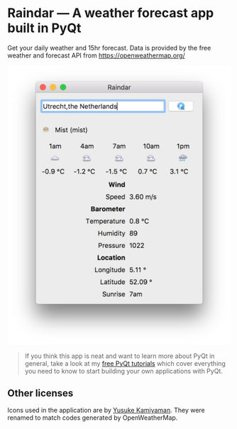# Raindar — A weather forecast app built in PyQt

Get your daily weather and 15hr forecast. Data is provided by the free
weather and forecast API from https://openweathermap.org/

![Weather](screenshot-weather.jpg)

> If you think this app is neat and want to learn more about
PyQt in general, take a look at my [free PyQt tutorials](https://www.learnpyqt.com)
which cover everything you need to know to start building your own applications with PyQt.

## Other licenses

Icons used in the application are by [Yusuke Kamiyaman](http://p.yusukekamiyamane.com/).
They were renamed to match codes generated by OpenWeatherMap.
